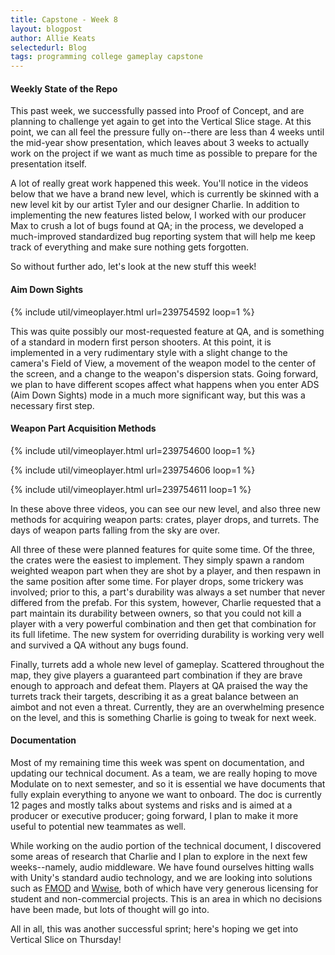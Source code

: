 ```yaml
---
title: Capstone - Week 8
layout: blogpost
author: Allie Keats
selectedurl: Blog
tags: programming college gameplay capstone
---
```

#### Weekly State of the Repo

This past week, we successfully passed into Proof of Concept, and are planning to challenge yet again to get into the Vertical Slice stage. At this point, we can all feel the pressure fully on--there are less than 4 weeks until the mid-year show presentation, which leaves about 3 weeks to actually work on the project if we want as much time as possible to prepare for the presentation itself.

<!--more-->

A lot of really great work happened this week. You'll notice in the videos below that we have a brand new level, which is currently be skinned with a new level kit by our artist Tyler and our designer Charlie. In addition to implementing the new features listed below, I worked with our producer Max to crush a lot of bugs found at QA; in the process, we developed a much-improved standardized bug reporting system that will help me keep track of everything and make sure nothing gets forgotten.

So without further ado, let's look at the new stuff this week!

#### Aim Down Sights

<p>
{% include util/vimeoplayer.html url=239754592 loop=1 %}
</p>

This was quite possibly our most-requested feature at QA, and is something of a standard in modern first person shooters. At this point, it is implemented in a very rudimentary style with a slight change to the camera's Field of View, a movement of the weapon model to the center of the screen, and a change to the weapon's dispersion stats. Going forward, we plan to have different scopes affect what happens when you enter ADS (Aim Down Sights) mode in a much more significant way, but this was a necessary first step.

#### Weapon Part Acquisition Methods

<p>
{% include util/vimeoplayer.html url=239754600 loop=1 %}
</p>

<p>
{% include util/vimeoplayer.html url=239754606 loop=1 %}
</p>

<p>
{% include util/vimeoplayer.html url=239754611 loop=1 %}
</p>

In these above three videos, you can see our new level, and also three new methods for acquiring weapon parts: crates, player drops, and turrets. The days of weapon parts falling from the sky are over.

All three of these were planned features for quite some time. Of the three, the crates were the easiest to implement. They simply spawn a random weighted weapon part when they are shot by a player, and then respawn in the same position after some time. For player drops, some trickery was involved; prior to this, a part's durability was always a set number that never differed from the prefab. For this system, however, Charlie requested that a part maintain its durability between owners, so that you could not kill a player with a very powerful combination and then get that combination for its full lifetime. The new system for overriding durability is working very well and survived a QA without any bugs found.

Finally, turrets add a whole new level of gameplay. Scattered throughout the map, they give players a guaranteed part combination if they are brave enough to approach and defeat them. Players at QA praised the way the turrets track their targets, describing it as a great balance between an aimbot and not even a threat. Currently, they are an overwhelming presence on the level, and this is something Charlie is going to tweak for next week.

#### Documentation

Most of my remaining time this week was spent on documentation, and updating our technical document. As a team, we are really hoping to move Modulate on to next semester, and so it is essential we have documents that fully explain everything to anyone we want to onboard. The doc is currently 12 pages and mostly talks about systems and risks and is aimed at a producer or executive producer; going forward, I plan to make it more useful to potential new teammates as well.

While working on the audio portion of the technical document, I discovered some areas of research that Charlie and I plan to explore in the next few weeks--namely, audio middleware. We have found ourselves hitting walls with Unity's standard audio technology, and we are looking into solutions such as [FMOD](https://www.fmod.com) and [Wwise](https://www.audiokinetic.com/products/wwise/), both of which have very generous licensing for student and non-commercial projects. This is an area in which no decisions have been made, but lots of thought will go into.

All in all, this was another successful sprint; here's hoping we get into Vertical Slice on Thursday!
